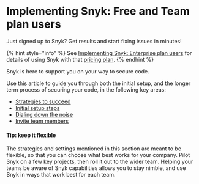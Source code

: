 # Implementing Snyk: Free and Team plan users

Just signed up to Snyk? Get results and start fixing issues in minutes!

{% hint style="info" %}
See [Implementing Snyk: Enterprise plan users](../implementing-snyk-enterprise-plan-users.md) for details of using Snyk with that [pricing plan](https://snyk.io/plans/).
{% endhint %}

Snyk is here to support you on your way to secure code.

Use this article to guide you through both the initial setup, and the longer term process of securing your code, in the following key areas:

* [Strategies to succeed](strategies-to-succeed/)
* [Initial setup steps](initial-setup-steps/)
* [Dialing down the noise](dialing-down-the-noise.md)
* [Invite team members](invite-team-members.md)

#### Tip: keep it flexible

The strategies and settings mentioned in this section are meant to be flexible, so that you can choose what best works for your company. Pilot Snyk on a few key projects, then roll it out to the wider team. Helping your teams be aware of Snyk capabilities allows you to stay nimble, and use Snyk in ways that work best for each team.
